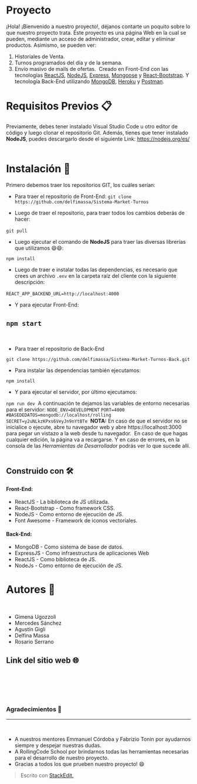 #  Proyecto
¡Hola! ¡Bienvenido a nuestro proyecto!, déjanos contarte un poquito sobre lo que nuestro proyecto trata. Éste proyecto es una página Web en la cual se pueden, mediante un acceso de administrador, crear, editar y eliminar productos. Asimismo, se pueden ver:
1. Historiales de Venta.
2. Turnos programados del día y de la semana.
3. Envío masivo de mails de ofertas.
​
Creado en Front-End con las tecnologías [ReactJS](https://es.reactjs.org/), [NodeJS](https://nodejs.org/es/), [Express](https://expressjs.com/es/), [Mongoose](https://mongoosejs.com/) y [React-Bootstrap](https://react-bootstrap.github.io/). Y tecnología Back-End utilizando [MongoDB](http://mongodb.com/), [Heroku](https://dashboard.heroku.com/apps) y [Postman](https://www.postman.com/).
# Requisitos Previos 📋
Previamente, debes tener instalado Visual Studio Code u otro editor de código y luego clonar el repositorio Git. Además, tienes que tener instalado **NodeJS**, puedes descargarlo desde el siguiente Link: https://nodejs.org/es/
​
​
# Instalación 🔨
Primero debemos traer los repositorios GIT, los cuáles serían:
- Para traer el repositorio de Front-End:
​
`git clone https://github.com/delfimassa/Sistema-Market-Turnos` 

 - Luego de traer el repositorio, para traer todos los cambios deberás de hacer:

 `git pull`
​
 - Luego ejecutar el comando de **NodeJS** para traer las diversas librerías que utilizamos 😄😄:
  
`npm install`

 - Luego de traer e instalar todas las dependencias, es necesario que crees un archivo `.env` en la carpeta raíz del cliente con la siguiente descripción:

 `REACT_APP_BACKEND_URL=http://localhost:4000`
​
  - Y para ejecutar Front-End:
 
`npm start`
​
-------------------
​
 - Para traer el repositorio de Back-End
 
`git clone https://github.com/delfimassa/Sistema-Market-Turnos-Back.git`
 
  - Para instalar las dependencias también ejecutamos:
  
  `npm install`
 
 - Y para ejecutar el servidor, por último ejecutamos:
 
 `npm run dev`
​
A continuación te dejamos las variables de entorno necesarias para el servidor:
`NODE_ENV=DEVELOPMENT`
`PORT=4000`
`#BASEDEDATOS=mongodb://localhost/rolling`
`SECRET=y2uNLkzKPxs6VeyJn9nYtBTe`
​
**NOTA:** En caso de que el servidor no se inicialice o ejecute, abre tu navegador web y abre https://localhost:3000 para pegar un vistazo a la web desde tu navegador.
​
En caso de que hagas cualquier edición, la página va a recargarse. Y en caso de errores, en la consola de las _Herramientas de Desarrollador_ podrás ver lo que sucede allí.
​
​
​
## Construido con 🛠
#### Front-End:
  - ReactJS - La biblioteca de JS utilizada.
  - React-Bootstrap - Como framework CSS.
  - NodeJS - Como entorno de ejecución de JS.
  - Font Awesome - Framework de iconos vectoriales.
​
#### Back-End:
 - MongoDB - Como sistema de base de datos.
 - ExpressJS - Como infraestructura de aplicaciones Web
 - ReactJS - Como biblioteca de JS.
 - NodeJs - Como entorno de ejecución de JS.
​
# Autores 📝
​
 - Gimena Ugozzoli
 - Mercedes Sánchez
 - Agustín Gigli
 - Delfina Massa
 - Rosario Serrano
​
## Link del sitio web 🌐
​
 - 
​
### Agradecimientos 🎁
------
​
 - A nuestros mentores Emmanuel Córdoba y Fabrizio Tonin por ayudarnos siempre y despejar nuestras dudas.
 - A RollingCode School por brindarnos todas las herramientas necesarias para el desarrollo de nuestro proyecto.
 - Gracias a todos los que prueben nuestro proyecto! 😄
 >Escrito con [StackEdit.](https://stackedit.io)